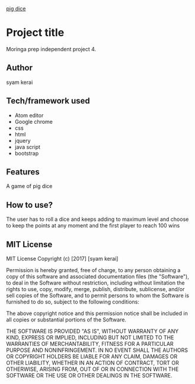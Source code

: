 [pig dice](https://syamkerai.github.io/skip4/)
# Project title
 Moringa prep independent project 4.
## Author
 syam kerai
## Tech/framework used
* Atom editor
* Google chrome
* css
* html
* jquery
* java script
* bootstrap
## Features
A game of pig dice
## How to use?
The user has to roll a dice and keeps adding to maximum level and choose
 to keep the points at any moment and the first player to reach 100 wins
## MIT License
MIT License
Copyright (c) [2017] [syam kerai]

Permission is hereby granted, free of charge, to any person obtaining a copy of this software and associated documentation files (the "Software"), to deal in the Software without restriction, including without limitation the rights to use, copy, modify, merge, publish, distribute, sublicense, and/or sell copies of the Software, and to permit persons to whom the Software is furnished to do so, subject to the following conditions:

The above copyright notice and this permission notice shall be included in all copies or substantial portions of the Software.

THE SOFTWARE IS PROVIDED "AS IS", WITHOUT WARRANTY OF ANY KIND, EXPRESS OR IMPLIED, INCLUDING BUT NOT LIMITED TO THE WARRANTIES OF MERCHANTABILITY, FITNESS FOR A PARTICULAR PURPOSE AND NONINFRINGEMENT. IN NO EVENT SHALL THE AUTHORS OR COPYRIGHT HOLDERS BE LIABLE FOR ANY CLAIM, DAMAGES OR OTHER LIABILITY, WHETHER IN AN ACTION OF CONTRACT, TORT OR OTHERWISE, ARISING FROM, OUT OF OR IN CONNECTION WITH THE SOFTWARE OR THE USE OR OTHER DEALINGS IN THE SOFTWARE.

